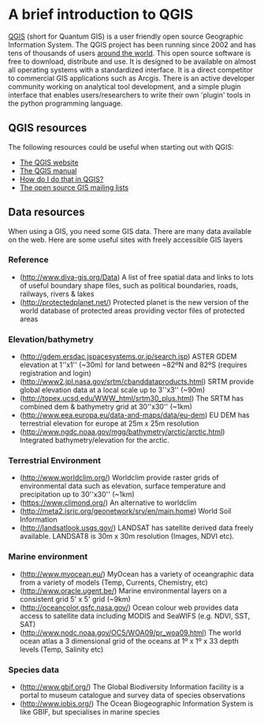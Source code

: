 # A brief introduction to QGIS

[QGIS](http://qgis.org/ "QGIS Homepage") (short for Quantum GIS) is a user friendly open source Geographic Information System. The QGIS project has been running since 2002 and has tens of thousands of users [around the world](http://plugins.qgis.org/community-map/ "map of registered users"). This open source software is free to download, distribute and use. It is designed to be available on almost all operating systems with a standardized interface. It is a direct competitor to commercial GIS applications such as Arcgis. There is an active developer community working on analytical tool development, and a simple plugin interface that enables users/researchers to write their own 'plugin' tools in the python programming language.


## QGIS resources

The following resources could be useful when starting out with QGIS:
* [The QGIS website](http://qgis.org/ "QGIS Homepage")
* [The QGIS manual](http://qgis.org/en/documentation/manuals.html)
* [How do I do that in QGIS?](http://hub.qgis.org/projects/quantum-gis/wiki/How_do_I_do_that_in_QGIS)
* [The open source GIS mailing lists](http://osgeo-org.1560.x6.nabble.com/)

## Data resources
When using a GIS, you need some GIS data.  There are many data available on the web.  Here are some useful sites with freely accessible GIS layers

### Reference
* (http://www.diva-gis.org/Data) A list of free spatial data and links to lots of useful boundary shape files, such as political boundaries, roads, railways, rivers & lakes
* (http://protectedplanet.net/) Protected planet is the new version of the world database of protected areas providing vector files of protected areas

### Elevation/bathymetry
* (http://gdem.ersdac.jspacesystems.or.jp/search.jsp) ASTER GDEM elevation at 1''x1'' (~30m) for land between ~82ºN and 82ºS (requires registration and login)
* (http://www2.jpl.nasa.gov/srtm/cbanddataproducts.html) SRTM provide global elevation data at a local scale up to 3''x3'' (~90m)
* (http://topex.ucsd.edu/WWW_html/srtm30_plus.html) The SRTM has combined dem & bathymetry grid at 30''x30'' (~1km)
* (http://www.eea.europa.eu/data-and-maps/data/eu-dem) EU DEM has terrestrial elevation for europe at 25m x 25m resolution
* (http://www.ngdc.noaa.gov/mgg/bathymetry/arctic/arctic.html) Integrated bathymetry/elevation for the arctic. 

### Terrestrial Environment
* (http://www.worldclim.org/) Worldclim provide raster grids of environmental data such as elevation, surface temperature and precipitation up to 30''x30'' (~1km)
* (https://www.climond.org/) An alternative to worldclim
* (http://meta2.isric.org/geonetwork/srv/en/main.home) World Soil Information
* (http://landsatlook.usgs.gov/) LANDSAT has satellite derived data freely available. LANDSAT8 is 30m x 30m resolution (Images, NDVI etc).

### Marine environment
* (http://www.myocean.eu/) MyOcean has a variety of oceangraphic data from a variety of models (Temp, Currents, Chemistry, etc)
* (http://www.oracle.ugent.be/) Marine environmental layers on a consistent grid 5' x 5' grid (~9km)
* (http://oceancolor.gsfc.nasa.gov/) Ocean colour web provides data access to satellite data including MODIS and SeaWIFS (e.g. NDVI, SST, SAT)
* (http://www.nodc.noaa.gov/OC5/WOA09/pr_woa09.html) The world ocean atlas a 3 dimensional grid of the oceans at 1º x 1º x 33 depth levels (Temp, Salinity etc)

### Species data
* (http://www.gbif.org/) The Global Biodiversity Information facility is a portal to museum catalogue and survey data of species observations
* (http://www.iobis.org/) The Ocean Biogeographic Information System is like GBIF, but specialises in marine species